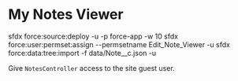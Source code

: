 # My Notes Viewer

sfdx force:source:deploy -u <org> -p force-app -w 10
sfdx force:user:permset:assign --permsetname Edit_Note_Viewer -u <org>
sfdx force:data:tree:import -f data/Note__c.json -u <org>

Give `NotesController` access to the site guest user.
